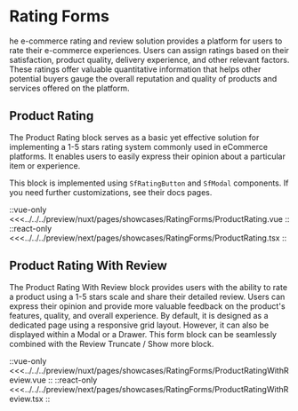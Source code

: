 # Rating Forms

he e-commerce rating and review solution provides a platform for users to rate their e-commerce experiences. Users can assign ratings based on their satisfaction, product quality, delivery experience, and other relevant factors. These ratings offer valuable quantitative information that helps other potential buyers gauge the overall reputation and quality of products and services offered on the platform.

## Product Rating

The Product Rating block serves as a basic yet effective solution for implementing a 1-5 stars rating system commonly used in eCommerce platforms. It enables users to easily express their opinion about a particular item or experience.

This block is implemented using `SfRatingButton` and `SfModal` components. If you need further customizations, see their docs pages.

<Showcase showcase-name="RatingForms/ProductRating" style="min-height: 600px">

::vue-only
<<<../../../preview/nuxt/pages/showcases/RatingForms/ProductRating.vue
::
::react-only
<<<../../../preview/next/pages/showcases/RatingForms/ProductRating.tsx
::

</Showcase>

## Product Rating With Review

The Product Rating With Review block provides users with the ability to rate a product using a 1-5 stars scale and share their detailed review. Users can express their opinion and provide more valuable feedback on the product's features, quality, and overall experience. By default, it is designed as a dedicated page using a responsive grid layout. However, it can also be displayed within a Modal or a Drawer. This form block can be seamlessly combined with the Review Truncate / Show more block.

<Showcase showcase-name="RatingForms/ProductRatingWithReview" style="min-height: 600px">

::vue-only
<<<../../../preview/nuxt/pages/showcases/RatingForms/ProductRatingWithReview.vue
::
::react-only
<<<../../../preview/next/pages/showcases/RatingForms/ProductRatingWithReview.tsx
::

</Showcase> 
